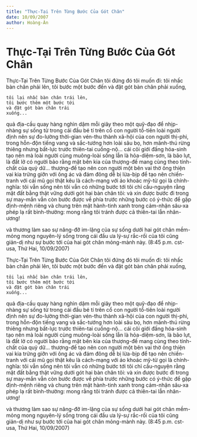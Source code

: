 ```yaml
---
title: "Thực-Tại Trên Từng Bước Của Gót Chân"
date: 10/09/2007
author: Hoàng-Ân
---
```


# Thực-Tại Trên Từng Bước Của Gót Chân

Thực-Tại Trên Từng Bước Của Gót Chân
tôi đứng đó
tôi muốn đi:
    tôi nhấc bàn chân phải lên,
    tôi bước một bước đến
    và đặt gót bàn chân phải
    xuống,
 
    tôi lại nhấc bàn chân trái lên,
    tôi bước thêm một bước tới
    và đặt gót bàn chân trái
    xuống...
quả địa-cầu quay hàng nghìn dậm mỗi giây
theo một quỹ-đạo để nhịp-nhàng sự sống
từ trong cái đầu bé tí trên cổ con người
tổ-tiên loài người định nên sự đo-lường thời-gian
vén-thu thành xã-hội của con người thị-phi,
trong hỗn-độn tiếng vang và sắc-tướng
hơn loài sâu bọ, hơn mãnh-thú rừng thiêng
nhưng bất-lực trước thiên-tai cuồng-nộ...
cái cõi giới đấng hóa-sinh tạo nên
mà loài người cùng muông-loài sống lẫn
là hỏa-diệm-sơn, là bão lụt, là đất lở
có người bảo rằng mặt bên kia của thượng-đế
mang cùng theo tính-chất của quỷ dữ...
thượng-đế tạo nên con người
một bên vai thờ ông thiện
vai kia trửng giỡn với ông ác
và đám đông dễ bị lừa-bịp
để tạo nên chiến-tranh
với cái mũ gọi thật kêu là cách-mạng
với áo khoác mỹ-từ gọi là chính-nghĩa:
tôi vẫn sống
nên tôi vẫn có những bước tới
tôi chỉ cầu-nguyện rằng
mặt đất bằng thật vững
dưới gót hai bàn chân tôi:
và xin được bước đi trong sự may-mắn
vẫn còn bước được về phía trước
những bước có ý-thức
để gặp định-mệnh riêng và chung
trên mặt hành-tinh xanh
trong cảm-nhận sâu-xa phép lạ rất bình-thường:
mong rằng tôi tránh được
cả thiên-tai lẫn nhân-ương!

và thương làm sao sự nâng-đỡ im-lặng
của sự sống dưới hai gót chân mềm-mỏng
mong nguyên-lý sống
   trong cái đầu ưa lý-sự rắc-rối của tôi
cũng giản-dị như sự bước tới
   của hai gót chân mỏng-mành này.
(8:45 p.m. cst-usa, Thứ Hai, 10/09/2007)

Thực-Tại Trên Từng Bước Của Gót Chân
tôi đứng đó
tôi muốn đi:
    tôi nhấc bàn chân phải lên,
    tôi bước một bước đến
    và đặt gót bàn chân phải
    xuống,
 
    tôi lại nhấc bàn chân trái lên,
    tôi bước thêm một bước tới
    và đặt gót bàn chân trái
    xuống...
quả địa-cầu quay hàng nghìn dậm mỗi giây
theo một quỹ-đạo để nhịp-nhàng sự sống
từ trong cái đầu bé tí trên cổ con người
tổ-tiên loài người định nên sự đo-lường thời-gian
vén-thu thành xã-hội của con người thị-phi,
trong hỗn-độn tiếng vang và sắc-tướng
hơn loài sâu bọ, hơn mãnh-thú rừng thiêng
nhưng bất-lực trước thiên-tai cuồng-nộ...
cái cõi giới đấng hóa-sinh tạo nên
mà loài người cùng muông-loài sống lẫn
là hỏa-diệm-sơn, là bão lụt, là đất lở
có người bảo rằng mặt bên kia của thượng-đế
mang cùng theo tính-chất của quỷ dữ...
thượng-đế tạo nên con người
một bên vai thờ ông thiện
vai kia trửng giỡn với ông ác
và đám đông dễ bị lừa-bịp
để tạo nên chiến-tranh
với cái mũ gọi thật kêu là cách-mạng
với áo khoác mỹ-từ gọi là chính-nghĩa:
tôi vẫn sống
nên tôi vẫn có những bước tới
tôi chỉ cầu-nguyện rằng
mặt đất bằng thật vững
dưới gót hai bàn chân tôi:
và xin được bước đi trong sự may-mắn
vẫn còn bước được về phía trước
những bước có ý-thức
để gặp định-mệnh riêng và chung
trên mặt hành-tinh xanh
trong cảm-nhận sâu-xa phép lạ rất bình-thường:
mong rằng tôi tránh được
cả thiên-tai lẫn nhân-ương!

và thương làm sao sự nâng-đỡ im-lặng
của sự sống dưới hai gót chân mềm-mỏng
mong nguyên-lý sống
   trong cái đầu ưa lý-sự rắc-rối của tôi
cũng giản-dị như sự bước tới
   của hai gót chân mỏng-mành này.
(8:45 p.m. cst-usa, Thứ Hai, 10/09/2007)
